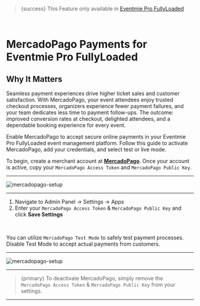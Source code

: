 <!--
Meta Description: Accept secure online payments with MercadoPago in Eventmie Pro FullyLoaded. Simple steps to enable MercadoPago, add your credentials, choose test or live mode, and start selling event tickets online with Latin America's leading payment solution.
Meta Keywords: MercadoPago payments, Eventmie Pro FullyLoaded, event ticketing payments, secure checkout, online bookings, Latin America payments, test mode, live payments, event management, ticketing, Classiebit
-->
> {success} This Feature only available in [Eventmie Pro FullyLoaded](https://classiebit.com/eventmie-pro-fullyloaded)

<br>

# MercadoPago Payments for Eventmie Pro FullyLoaded

## Why It Matters
Seamless payment experiences drive higher ticket sales and customer satisfaction. With MercadoPago, your event attendees enjoy trusted checkout processes, organizers experience fewer payment failures, and your team dedicates less time to payment follow-ups. The outcome: improved conversion rates at checkout, delighted attendees, and a dependable booking experience for every event.

Enable MercadoPago to accept secure online payments in your Eventmie Pro FullyLoaded event management platform. Follow this guide to activate MercadoPago, add your credentials, and select test or live mode.

To begin, create a merchant account at **[MercadoPago](https://www.mercadopago.com/)**. Once your account is active, copy your `MercadoPago Access Token` and `MercadoPago Public Key`.

---

![mercadopago-setup](/images/v3/MercadoPago-payment-gateway-image-1.webp "mercadopago-setup")

---

1. Navigate to Admin Panel -> Settings -> Apps
2. Enter your `MercadoPago Access Token` & `MercadoPago Public Key` and click **Save Settings**

<br>

You can utilize `MercadoPago Test Mode` to safely test payment processes. Disable Test Mode to accept actual payments from customers.

---

![mercadopago-setup](/images/v3/Marcadopago-Payment-Gateway-Image-1.webp "mercadopago-setup")

---

> {primary} To deactivate MercadoPago, simply remove the `MercadoPago Access Token` & `MercadoPago Public Key` from your settings.

---
